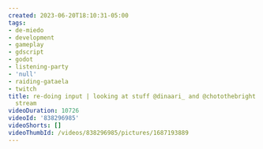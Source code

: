```yaml
---
created: 2023-06-20T18:10:31-05:00
tags:
- de-miedo
- development
- gameplay
- gdscript
- godot
- listening-party
- 'null'
- raiding-gataela
- twitch
title: re-doing input | looking at stuff @dinaari_ and @chotothebright made | recovery
  stream
videoDuration: 10726
videoId: '838296985'
videoShorts: []
videoThumbId: /videos/838296985/pictures/1687193889
---
```

